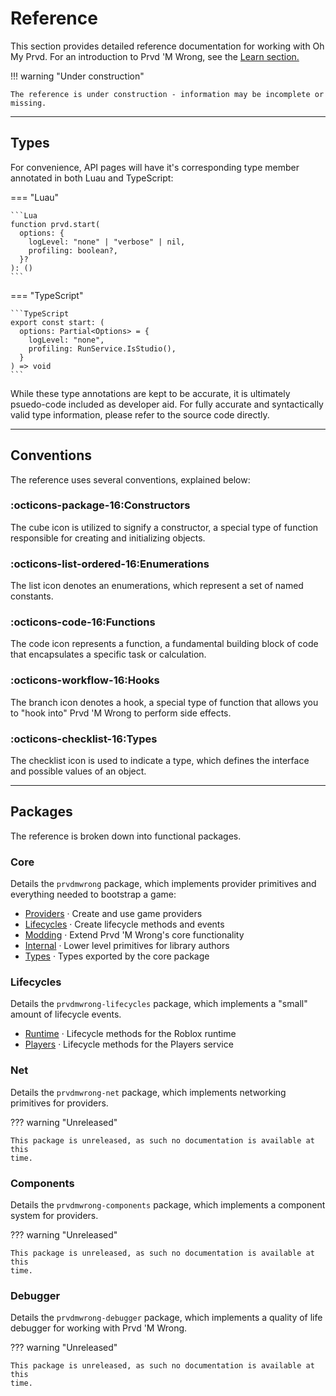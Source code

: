# Reference

This section provides detailed reference documentation for working with Oh My
Prvd. For an introduction to Prvd 'M Wrong, see the [Learn
section.](../tutorials/index.md)

!!! warning "Under construction"

    The reference is under construction - information may be incomplete or
    missing.

---

## Types

For convenience, API pages will have it's corresponding type member annotated
in both Luau and TypeScript:

=== "Luau"

    ```Lua
    function prvd.start(
      options: {
        logLevel: "none" | "verbose" | nil,
        profiling: boolean?,
      }?
    ): ()
    ```

=== "TypeScript"

    ```TypeScript
    export const start: (
      options: Partial<Options> = {
        logLevel: "none",
        profiling: RunService.IsStudio(),
      }
    ) => void
    ```

While these type annotations are kept to be accurate, it is ultimately
psuedo-code included as developer aid. For fully accurate and syntactically
valid type information, please refer to the source code directly.

---

## Conventions

The reference uses several conventions, explained below:

### :octicons-package-16:Constructors

The cube icon is utilized to signify a constructor, a special type of function
responsible for creating and initializing objects.

### :octicons-list-ordered-16:Enumerations

The list icon denotes an enumerations, which represent a set of named constants.

### :octicons-code-16:Functions

The code icon represents a function, a fundamental building block of code that
encapsulates a specific task or calculation.

### :octicons-workflow-16:Hooks

The branch icon denotes a hook, a special type of function that allows you to
"hook into" Prvd 'M Wrong to perform side effects.

### :octicons-checklist-16:Types

The checklist icon is used to indicate a type, which defines the interface and
possible values of an object.

---

## Packages

The reference is broken down into functional packages.

### Core

Details the `prvdmwrong` package, which implements provider primitives and
everything needed to bootstrap a game:

- [Providers](core/providers/index.md) · Create and use game providers
- [Lifecycles](core/lifecycles/index.md) · Create lifecycle methods and events
- [Modding](core/modding/index.md) · Extend Prvd 'M Wrong's core functionality
- [Internal](core/internal/index.md) · Lower level primitives for library
  authors
- [Types](core/types/index.md) · Types exported by the core package

### Lifecycles

Details the `prvdmwrong-lifecycles` package, which implements a "small" amount of
lifecycle events.

- [Runtime](lifecycles/runtime/index.md) · Lifecycle methods for the Roblox
  runtime
- [Players](lifecycles/players/index.md) · Lifecycle methods for the Players
  service

### Net

Details the `prvdmwrong-net` package, which implements networking primitives for
providers.

??? warning "Unreleased"

    This package is unreleased, as such no documentation is available at this
    time.

### Components

Details the `prvdmwrong-components` package, which implements a component system
for providers.

??? warning "Unreleased"

    This package is unreleased, as such no documentation is available at this
    time.

### Debugger

Details the `prvdmwrong-debugger` package, which implements a quality of life
debugger for working with Prvd 'M Wrong.

??? warning "Unreleased"

    This package is unreleased, as such no documentation is available at this
    time.
